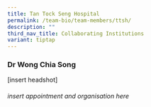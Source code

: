 ```yaml
---
title: Tan Tock Seng Hospital
permalink: /team-bio/team-members/ttsh/
description: ""
third_nav_title: Collaborating Institutions
variant: tiptap
---
```

### Dr Wong Chia Song

[insert headshot]

###### insert appointment and organisation here